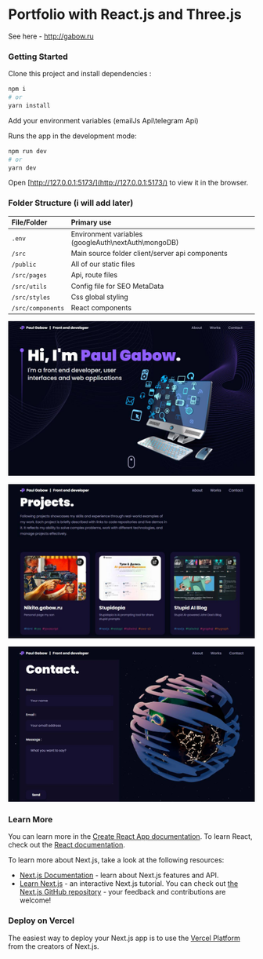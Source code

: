 # Portfolio with React.js and Three.js
 
See here - http://gabow.ru

### Getting Started

Clone this project and install dependencies :

```bash
npm i
# or
yarn install
```
Add your environment variables (emailJs Api\telegram Api)

Runs the app in the development mode:

```bash
npm run dev
# or
yarn dev
```

Open [http://127.0.0.1:5173/](http://127.0.0.1:5173/) to view it in the browser.

### Folder Structure (i will add later)
 

| File/Folder  	   									| Primary use    																								|
| :-------------------------------- | :------------------------------------------------------------ |
| `.env`				          					| Environment variables (googleAuth\nextAuth\mongoDB)       		|
| `/src`				          					| Main source folder client/server api components  			    		|
| `/public`          			 					| All of our static files																				|
| `/src/pages`			           			| Api, route files 						 																  |
| `/src/utils`			           			| Config file for SEO MetaData 																  |
| `/src/styles`			         				| Css global styling 																						|
| `/src/components`       					| React components    																					|


![Screenshot 1](/public/shots/shot1.jpg)

![Screenshot 2](/public/shots/shot2.jpg)

![Screenshot 3](/public/shots/shot3.jpg)


### Learn More

You can learn more in the [Create React App documentation](https://facebook.github.io/create-react-app/docs/getting-started).
To learn React, check out the [React documentation](https://reactjs.org/).

To learn more about Next.js, take a look at the following resources:
- [Next.js Documentation](https://nextjs.org/docs) - learn about Next.js features and API.
- [Learn Next.js](https://nextjs.org/learn) - an interactive Next.js tutorial.
You can check out [the Next.js GitHub repository](https://github.com/vercel/next.js/) - your feedback and contributions are welcome!

### Deploy on Vercel

The easiest way to deploy your Next.js app is to use the [Vercel Platform](https://vercel.com/new?utm_medium=default-template&filter=next.js&utm_source=create-next-app&utm_campaign=create-next-app-readme) from the creators of Next.js.

